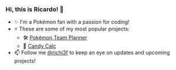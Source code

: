 ### Hi, this is Ricardo! 👋

- ✨ I'm a Pokémon fan with a passion for coding!
- ⚡ These are some of my most popular projects:
    - 🛠️ [Pokémon Team Planner](https://richi3f.github.io/pokemon-team-planner/)
    - 🍬 [Candy Calc](https://richi3f.github.io/candy-calc/)
- 📫 Follow me [@richi3f](https://twitter.com/richi3f) to keep an eye on
updates and upcoming projects!
